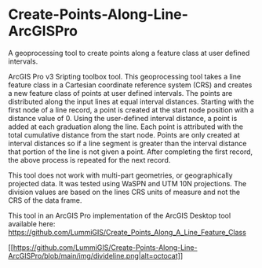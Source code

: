 # Create-Points-Along-Line-ArcGISPro
A geoprocessing tool to create points along a feature class at user defined intervals.

ArcGIS Pro v3 Sripting toolbox tool.
This geoprocessing tool takes a line feature class in a Cartesian coordinate reference system (CRS) and creates a new feature class of points at user defined intervals. The points are distributed along the input lines at equal interval distances. Starting with the first node of a line record, a point is created at the start node position with a distance value of 0. Using the user-defined interval distance, a point is added at each graduation along the line. Each point is attributed with the total cumulative distance from the start node. Points are only created at interval distances so if a line segment is greater than the interval distance that portion of the line is not given a point. After completing the first record, the above process is repeated for the next record.


This tool does not work with multi-part geometries, or geographically projected data. It was tested using WaSPN and UTM 10N projections.
The division values are based on the lines CRS units of measure and not the CRS of the data frame.


This tool in an ArcGIS Pro implementation of the ArcGIS Desktop tool available here:   https://github.com/LummiGIS/Create_Points_Along_A_Line_Feature_Class


[[https://github.com/LummiGIS/Create-Points-Along-Line-ArcGISPro/blob/main/img/divideline.png|alt=octocat]]

